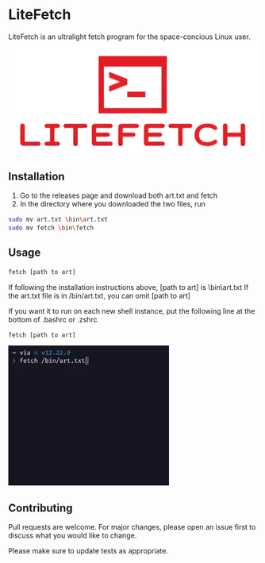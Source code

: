 # LiteFetch

LiteFetch is an ultralight fetch program for the space-concious Linux user.
![](LiteFetchLogo.png)

## Installation

1. Go to the releases page and download both art.txt and fetch
2. In the directory where you downloaded the two files, run
```bash
sudo mv art.txt \bin\art.txt
sudo mv fetch \bin\fetch
```

## Usage

```bash
fetch [path to art]
```
If following the installation instructions above, [path to art] is \bin\art.txt
If the art.txt file is in /bin/art.txt, you can omit [path to art]

If you want it to run on each new shell instance, put the following line at the bottom of .bashrc or .zshrc
```bash
fetch [path to art]
```
![](LiteFetch.gif)
## Contributing

Pull requests are welcome. For major changes, please open an issue first
to discuss what you would like to change.

Please make sure to update tests as appropriate.
